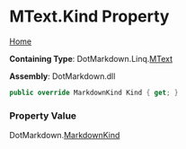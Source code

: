 <a name="_top"></a>

# MText\.Kind Property

[Home](../../../../README.md#_top)

**Containing Type**: DotMarkdown\.Linq\.[MText](../README.md#_top)

**Assembly**: DotMarkdown\.dll

```csharp
public override MarkdownKind Kind { get; }
```

### Property Value

DotMarkdown\.[MarkdownKind](../../../MarkdownKind/README.md#_top)

